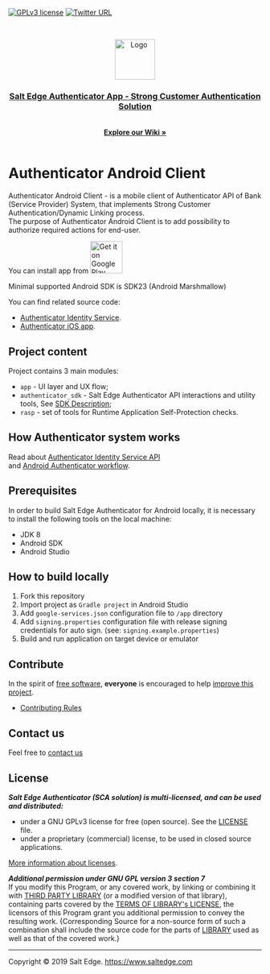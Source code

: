 [![GPLv3 license](https://img.shields.io/badge/License-GPLv3-blue.svg)](http://perso.crans.org/besson/LICENSE.html)
[![Twitter URL](https://img.shields.io/twitter/url/https/twitter.com/fold_left.svg?style=social&label=Follow%20%40saltedge)](http://twitter.com/saltedge)

<br />
<p align="center">
  <img src="docs/authenticator_android_logo.png" alt="Logo" width="80" height="80">
  <h3 align="center">
    <a href="https://www.saltedge.com/products/strong_customer_authentication">
    Salt Edge Authenticator App - Strong Customer Authentication Solution
    </a>
  </h3>
  <p align="center">
    <br />
    <a href="https://github.com/saltedge/sca-identity-service-example/wiki"><strong>Explore our Wiki »</strong></a>
    <br />
    <br />
  </p>
</p>

# Authenticator Android Client  

Authenticator Android Client - is a mobile client of Authenticator API of Bank (Service Provider) System, that implements Strong Customer Authentication/Dynamic Linking process.  
The purpose of Authenticator Android Client is to add possibility to authorize required actions for end-user.

You can install app from 
<a href='https://play.google.com/store/apps/details?id=com.saltedge.authenticator'>
    <img src='https://upload.wikimedia.org/wikipedia/commons/thumb/c/cd/Get_it_on_Google_play.svg/1000px-Get_it_on_Google_play.svg.png' alt='Get it on Google Play' height="64px"/>
</a> 

Minimal supported Android SDK is SDK23 (Android Marshmallow)   

You can find related source code: 
  * [Authenticator Identity Service](https://github.com/saltedge/sca-identity-service-example).
  * [Authenticator iOS app](https://github.com/saltedge/sca-authenticator-ios).  

## Project content

Project contains 3 main modules: 
* `app` - UI layer and UX flow;
* `authenticator_sdk` - Salt Edge Authenticator API interactions and utility tools, 
    See [SDK Description](/authenticator_sdk/README.md);
* `rasp` - set of tools for Runtime Application Self-Protection checks. 

## How Authenticator system works

Read about [Authenticator Identity Service API](https://github.com/saltedge/sca-identity-service-example/blob/master/docs/IDENTITY_SERVICE_API.md)  
and [Android Authenticator workflow](docs/WORKFLOW.md).

## Prerequisites
In order to build Salt Edge Authenticator for Android locally, it is necessary to install the following tools on the local machine:

* JDK 8
* Android SDK
* Android Studio

## How to build locally

1. Fork this repository
2. Import project as `Gradle project` in Android Studio
3. Add `google-services.json` configuration file to `/app` directory
4. Add `signing.properties` configuration file with release signing credentials for auto sign. (see: `signing.example.properties`) 
5. Build and run application on target device or emulator

## Contribute

In the spirit of [free software][free-sw], **everyone** is encouraged to help [improve this project](./CONTRIBUTING.md).

* [Contributing Rules](./CONTRIBUTING.md)  

[free-sw]: http://www.fsf.org/licensing/essays/free-sw.html

## Contact us

Feel free to [contact us](https://www.saltedge.com/pages/contact_support)

## License

***Salt Edge Authenticator (SCA solution) is multi-licensed, and can be used and distributed:***
- under a GNU GPLv3 license for free (open source). See the [LICENSE](LICENSE.txt) file.
- under a proprietary (commercial) license, to be used in closed source applications. 
  
[More information about licenses](https://github.com/saltedge/sca-identity-service-example/wiki/Multi-license).  
  
***Additional permission under GNU GPL version 3 section 7***  
If you modify this Program, or any covered work, by linking or combining it with [THIRD PARTY LIBRARY](THIRD_PARTY_NOTICES.md) (or a modified version of that library), containing parts covered by the [TERMS OF LIBRARY's LICENSE](THIRD_PARTY_NOTICES.md), the licensors of this Program grant you additional permission to convey the resulting work. {Corresponding Source for a non-source form of such a combination shall include the source code for the parts of [LIBRARY](THIRD_PARTY_NOTICES.md) used as well as that of the covered work.}        
  
___
Copyright © 2019 Salt Edge. https://www.saltedge.com  

